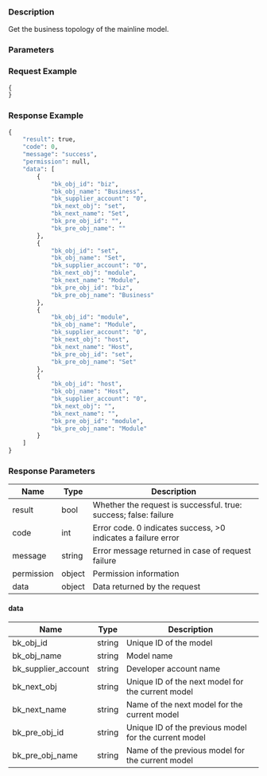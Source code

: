 ### Description

Get the business topology of the mainline model.

### Parameters

### Request Example

```python
{
}
```

### Response Example

```python
{
    "result": true,
    "code": 0,
    "message": "success",
    "permission": null,
    "data": [
        {
            "bk_obj_id": "biz",
            "bk_obj_name": "Business",
            "bk_supplier_account": "0",
            "bk_next_obj": "set",
            "bk_next_name": "Set",
            "bk_pre_obj_id": "",
            "bk_pre_obj_name": ""
        },
        {
            "bk_obj_id": "set",
            "bk_obj_name": "Set",
            "bk_supplier_account": "0",
            "bk_next_obj": "module",
            "bk_next_name": "Module",
            "bk_pre_obj_id": "biz",
            "bk_pre_obj_name": "Business"
        },
        {
            "bk_obj_id": "module",
            "bk_obj_name": "Module",
            "bk_supplier_account": "0",
            "bk_next_obj": "host",
            "bk_next_name": "Host",
            "bk_pre_obj_id": "set",
            "bk_pre_obj_name": "Set"
        },
        {
            "bk_obj_id": "host",
            "bk_obj_name": "Host",
            "bk_supplier_account": "0",
            "bk_next_obj": "",
            "bk_next_name": "",
            "bk_pre_obj_id": "module",
            "bk_pre_obj_name": "Module"
        }
    ]
}
```

### Response Parameters

| Name       | Type   | Description                                                      |
|------------|--------|------------------------------------------------------------------|
| result     | bool   | Whether the request is successful. true: success; false: failure |
| code       | int    | Error code. 0 indicates success, >0 indicates a failure error    |
| message    | string | Error message returned in case of request failure                |
| permission | object | Permission information                                           |
| data       | object | Data returned by the request                                     |

#### data

| Name                | Type   | Description                                           |
|---------------------|--------|-------------------------------------------------------|
| bk_obj_id           | string | Unique ID of the model                                |
| bk_obj_name         | string | Model name                                            |
| bk_supplier_account | string | Developer account name                                |
| bk_next_obj         | string | Unique ID of the next model for the current model     |
| bk_next_name        | string | Name of the next model for the current model          |
| bk_pre_obj_id       | string | Unique ID of the previous model for the current model |
| bk_pre_obj_name     | string | Name of the previous model for the current model      |
